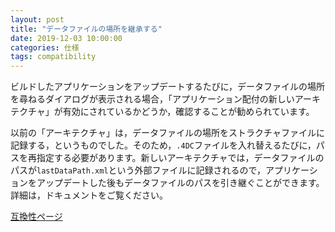 ```yaml
---
layout: post
title: "データファイルの場所を継承する"
date: 2019-12-03 10:00:00
categories: 仕様
tags: compatibility
---
```




ビルドしたアプリケーションをアップデートするたびに，データファイルの場所を尋ねるダイアログが表示される場合，「アプリケーション配付の新しいアーキテクチャ」が有効にされているかどうか，確認することが勧められています。

以前の「アーキテクチャ」は，データファイルの場所をストラクチャファイルに記録する，というものでした。そのため，``.4DC``ファイルを入れ替えるたびに，パスを再指定する必要があります。新しいアーキテクチャでは，データファイルのパスが``lastDataPath.xml``という外部ファイルに記録されるので，アプリケーションをアップデートした後もデータファイルのパスを引き継ぐことができます。詳細は，ドキュメントをご覧ください。

<i class="fa fa-external-link" aria-hidden="true"></i> [互換性ページ](https://doc.4d.com/4Dv17/4D/17.3/Compatibility-page.300-4639726.ja.html)
